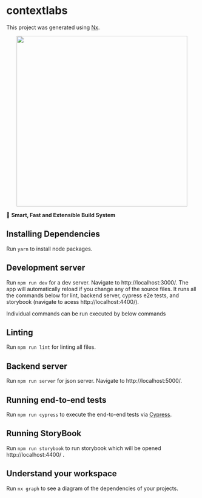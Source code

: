 # contextlabs

This project was generated using [Nx](https://nx.dev).

<p style="text-align: center;"><img src="https://raw.githubusercontent.com/nrwl/nx/master/images/nx-logo.png" width="450"></p>

🔎 **Smart, Fast and Extensible Build System**



## Installing Dependencies

Run `yarn` to install node packages.


## Development server

Run `npm run dev` for a dev server. Navigate to http://localhost:3000/. The app will automatically reload if you change any of the source files. It runs all the commands below for lint, backend server, cypress e2e tests, and storybook (navigate to acess http://localhost:4400/). 

Individual commands can be run executed by below commands

## Linting

Run `npm run lint` for linting all files.

## Backend server

Run `npm run server` for json server. Navigate to http://localhost:5000/.

## Running end-to-end tests

Run `npm run cypress` to execute the end-to-end tests via [Cypress](https://www.cypress.io).

## Running StoryBook
Run `npm run storybook` to run storybook which will be opened http://localhost:4400/ .

## Understand your workspace

Run `nx graph` to see a diagram of the dependencies of your projects.

